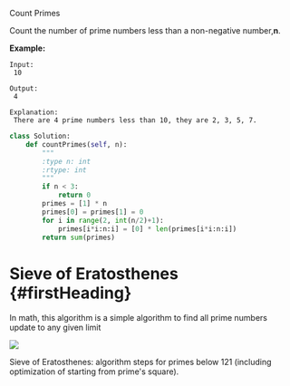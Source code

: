 Count Primes

Count the number of prime numbers less than a non-negative number,**n**.

**Example:**

```
Input:
 10

Output:
 4

Explanation:
 There are 4 prime numbers less than 10, they are 2, 3, 5, 7.
```

```py
class Solution:
    def countPrimes(self, n):
        """
        :type n: int
        :rtype: int
        """
        if n < 3:
            return 0
        primes = [1] * n
        primes[0] = primes[1] = 0  
        for i in range(2, int(n/2)+1):
            primes[i*i:n:i] = [0] * len(primes[i*i:n:i])
        return sum(primes)
```

# Sieve of Eratosthenes {#firstHeading}

In math, this algorithm is a simple algorithm to find all prime numbers update to any given limit

[![](https://upload.wikimedia.org/wikipedia/commons/b/b9/Sieve_of_Eratosthenes_animation.gif)](https://en.wikipedia.org/wiki/File:Sieve_of_Eratosthenes_animation.gif)

Sieve of Eratosthenes: algorithm steps for primes below 121 \(including optimization of starting from prime's square\).



